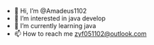 - 👋 Hi, I’m @Amadeus1102
- 👀 I’m interested in java develop
- 🌱 I’m currently learning java
- 📫 How to reach me zyf051102@outlook.com

<!---
Amadeus1102/Amadeus1102 is a ✨ special ✨ repository because its `README.md` (this file) appears on your GitHub profile.
You can click the Preview link to take a look at your changes.
--->
